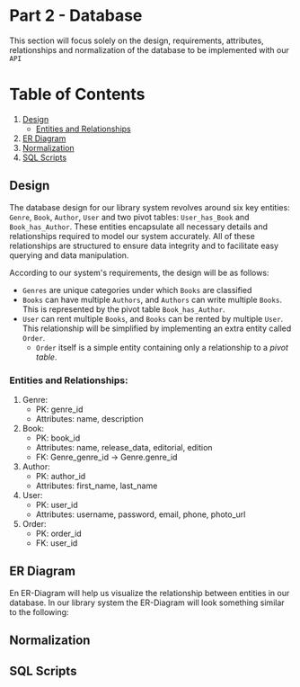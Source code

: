# Part 2 - Database

This section will focus solely on the design, requirements, attributes, relationships and normalization of the database to be implemented with our `API`

# Table of Contents

1. [Design](#design)
    - [Entities and Relationships](#entities-and-relationships)
2. [ER Diagram](#er-diagram)
3. [Normalization](#normalization)
4. [SQL Scripts](#sql-scripts)

## Design

The database design for our library system revolves around six key entities: `Genre`, `Book`, `Author`, `User` and two pivot tables: `User_has_Book` and `Book_has_Author`. These entities encapsulate all necessary details and relationships required to model our system accurately. All of these relationships are structured to ensure data integrity and to facilitate easy querying and data manipulation.

According to our system's requirements, the design will be as follows:

- `Genres` are unique categories under which `Books` are classified
- `Books` can have multiple `Authors`, and `Authors` can write multiple `Books`. This is represented by the pivot table `Book_has_Author`.
- `User` can rent multiple `Books`, and `Books` can be rented by multiple `User`. This relationship will be simplified by implementing an extra entity called `Order`. 
    - `Order` itself is a simple entity containing only a relationship to a *pivot table*.
### Entities and Relationships:

1. Genre:
    - PK: genre_id
    - Attributes: name, description
2. Book:
    - PK: book_id
    - Attributes: name, release_data, editorial, edition
    - FK: Genre_genre_id -> Genre.genre_id
3. Author:
    - PK: author_id
    - Attributes: first_name, last_name
4. User:
    - PK: user_id
    - Attributes: username, password, email, phone, photo_url
5. Order:
    - PK: order_id
    - FK: user_id

## ER Diagram

En ER-Diagram will help us visualize the relationship between entities in our database. In our library system the ER-Diagram will look something similar to the following:


## Normalization

## SQL Scripts
